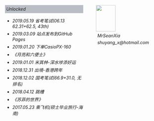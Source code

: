 <!-- Todo
[x] google搜索
[x] 归档
[x] 分类归档
[x] 标签归档
[x] 正文
[x] 首页
[x] 目录(div.post-toc)跟随页面滚动平移
[x] 正文页上给“分类”和“标签”加上超链接
[ ] "about"页
-->
<div style="display: flex; justify-content: space-around">
    <div style="width:50%">
        <div class="accomplishment-bar" style="background-color: #30415655; padding: 4px; border-bottom: 1px solid rgba(201,202,204,0.333);"><i class="fa fa-chevron-right" /> Unlocked</div>
        <ul id="accomplishment-list">
            <li>2019.05.19 省考笔试(06.13 62.31+62.5, 43th)</li>
            <li>2019.03.09 站点发布到GitHub Pages</li>
            <li>2019.01.20 下单CasioPX-160</li>
            <li>《月亮和六便士》</li>
            <li>2019.01.01 米其林-深水埗添好运</li>
            <li>2018.12.31 出境-香港跨年</li>
            <li>2018.12.02 国考笔试(66.9+31.0, 无排名)</li>
            <li>2018.04.12 跳槽</li>
            <li>《苏菲的世界》</li>
            <li>2017.05.23 乘飞机(硕士毕业旅行-海南)</li>
        </ul>
    </div>
    <div>
        <img src="/avatar.jpg" style="height:85px;width:63px;opacity:0.9;display:block;"/>
        <div style="margin: 5px;">MrSeanXia</div>
        <div style="margin-left:5px;">shuyang_x@hotmail.com</div>
    </div>
</div>

<style>
    #accomplishment-list li{
        margin-bottom: 5px;
    }
</style>